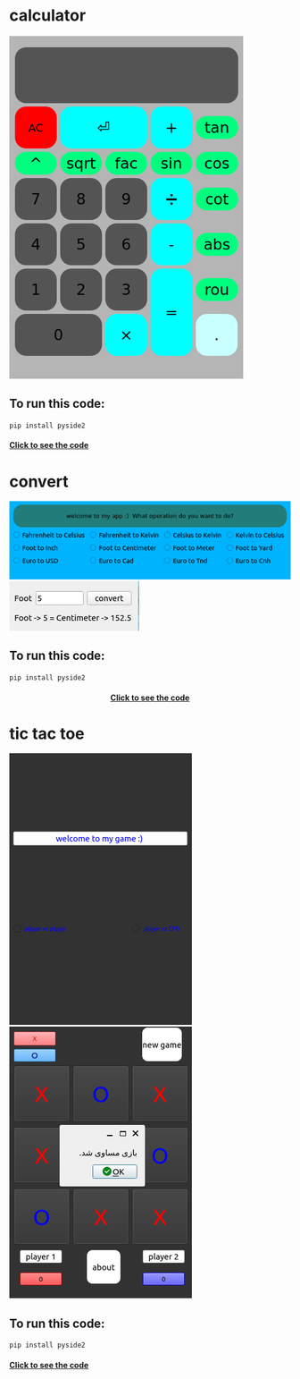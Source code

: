 # calculator
![calculator](calculator/calculator.png)
## To run this code:
```
pip install pyside2
```
<h4 align="calculator">
  <a href="https://github.com/kiyakeynia8/python_class_NY/blob/main/Assignment%2019/calculator/calculator.py">Click to see the code</a>
  
# convert
![calculator](convert/convert_s.png)
![calculator](convert/convert.png)
## To run this code:
```
pip install pyside2
```
<h4 align="center">
  <a href="https://github.com/kiyakeynia8/python_class_NY/blob/main/Assignment%2019/convert/convert.py">Click to see the code</a>

# tic tac toe
![calculator](tic%20tac%20toe/tic_tac_toe_s.png)
![calculator](tic%20tac%20toe/tic_tac_toe.png)
## To run this code:
```
pip install pyside2
```
<h4 align="tic tac toe">
  <a href="https://github.com/kiyakeynia8/python_class_NY/tree/main/Assignment%2019/tic%20tac%20toe">Click to see the code</a>
